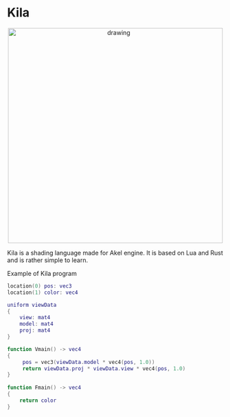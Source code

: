 # Kila

<p align="center">
    <img src="https://github.com/SpinWaves/Akel/blob/main/Resources/assets/kila_logo.png" alt="drawing" width="500"/>
</p>

Kila is a shading language made for Akel engine. It is based on Lua and Rust and is rather simple to learn.

Example of Kila program

```lua
location(0) pos: vec3
location(1) color: vec4

uniform viewData
{
    view: mat4
    model: mat4
    proj: mat4
}

function Vmain() -> vec4
{
     pos = vec3(viewData.model * vec4(pos, 1.0))
     return viewData.proj * viewData.view * vec4(pos, 1.0)
} 
  
function Fmain() -> vec4
{
    return color
}
```
